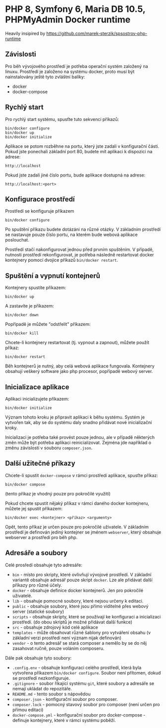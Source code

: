 # PHP 8, Symfony 6, Maria DB 10.5, PHPMyAdmin Docker runtime

Heavily insipired by https://github.com/marek-sterzik/spsostrov-php-runtime

## Závislosti

Pro běh vývojového prostředí je potřeba operační systém založený na linuxu. Prostředí je založeno na systému docker, proto musí být nainstalovány ještě tyto zvláštní balíky:

* docker
* docker-compose

## Rychlý start

Pro rychlý start systému, spusťte tuto sekvenci příkazů:

```
bin/docker configure
bin/docker up
bin/docker initialize
```

Aplikace se potom rozběhne na portu, který jste zadali v konfigurační části. Pokud jste ponechali základní port 80, budete mít aplikaci
k dispozici na adrese:

```
http://localhost
```

Pokud jste zadali jiné číslo portu, bude aplikace dostupná na adrese:

```
http://localhost:<port>
```

## Konfigurace prostředí

Prostředí se konfiguruje příkazem

```
bin/docker configure
```

Po spuštění příkazu budete dotázáni na různé otázky.  V základním prostředí se nastavuje pouze číslo portu, na kterém bude webová aplikace poslouchat.

Prostředí stačí nakonfigurovat jednou před prvním spuštěním. V případě, nutnosti prostředí rekonfigurovat, je potřeba následně restartovat docker kontejnery pomocí dvojice příkazů `bin/docker restart`.

## Spuštění a vypnutí kontejnerů

Kontejnery spustíte příkazem:
```
bin/docker up
```
A zastavíte je příkazem:
```
bin/docker down
```
Popřípadě je můžete "odstřelit" příkazem:
```
bin/docker kill
```

Chcete-li kontejnery restartovat (tj. vypnout a zapnout), můžete použít příkaz:
```
bin/docker restart
```

Běh kontejnerů je nutný, aby celá webová aplikace fungovala. Kontejnery obsahují veškerý software jako php procesor, popřípadě webový server.

## Inicializace aplikace

Aplikaci inicializujete příkazem:
```
bin/docker initialize
```
Význam tohoto kroku je připravit aplikaci k běhu systému. Systém je vytvořen tak, aby se do systému daly snadno přidávat nové inicializační kroky.

Inicializaci je potřeba také provést pouze jednou, ale v případě některých změn může být potřeba aplikaci reinicializovat. Zejména jde například o změnu závislostí v souboru `composer.json`.

## Další užitečné příkazy

Chcete-li spustit `docker-compose` v rámci prostředí aplikace, spusťte příkaz:

```
bin/docker compose
```
(tento příkaz je vhodný pouze pro pokročilé využití)

Pokud chcete spustit nějaký příkaz v rámci daného docker kontejneru, můžete jej spustit příkazem:

```
bin/docker exec <kontejner> <příkaz> <argumenty>
```
Opět, tento příkaz je určen pouze pro pokročilé uživatele. V základním prostředí je definován jediný kontejner se jménem `webserver`, který obsahuje webserver a prostředí pro běh php.

## Adresáře a soubory

Celé prosředí obsahuje tyto adresáře:

* `bin` - místo pro skripty, které ovlivňují vývojové prostředí. V základní variantě obsahuje adresář pouze skript `docker`. Lze ale přidávat další příkazy pro různé účely.
* `docker` - obsahuje definice docker kontejnerů. Jen pro pokročilé uživatelé.
* `lib` - obsahuje pomocné soubory, které nejsou určeny k editaci.
* `public` - obsahuje soubory, které jsou přímo viditelné přes webový server (statické soubory)
* `scripts` - obsahuje skripty, které se používají ke konfiguraci a inicializaci prostředí. (do obou skriptů je možné přidávat další funkce)
* `src` - obsahuje zdrojový kód celé aplikace
* `templates` - může obsahovat různé šablony pro vytváření obsahu (v základní verzi prostředí není význam nijak definován)
* `vendor` - o tento adresář se stará composer a nemělo by se do něj zasahovat ručně, pouze voláním composeru.

Dále pak obsahuje tyto soubory:

* `.config.env` - obsahuje konfiguraci celého prostředí, která byla vytvořena příkazem `bin/docker configure`. Soubor není přítomen, dokud se prostředí nezkonfiguruje.
* `.gitignore` - soubor říkající systému `git`, které soubory a adresáře se nemají ukládat do repozitáře.
* `README.md` - tento soubor s nápovědou
* `composer.json` - konfigurační soubor pro composer.
* `composer.lock` - pomocný stavový soubor pro composer (není určen pro přímou editaci)
* `docker-compose.yml` - konfigurační soubor pro docker-compose - definuje kontejnery, které v rámci systému poběží.